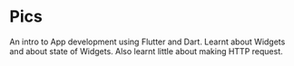 # Pics

An intro to App development using Flutter and Dart. Learnt about Widgets and about state of Widgets. Also learnt little about making HTTP request.

